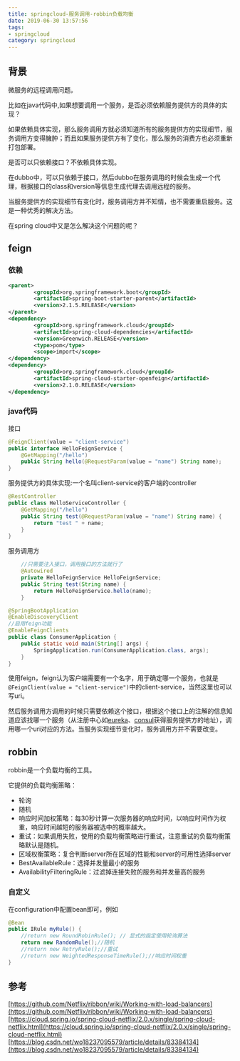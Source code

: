 ```yaml
---
title: springcloud-服务调用-robbin负载均衡
date: 2019-06-30 13:57:56
tags: 
- springcloud
category: springcloud
---
```


## 背景

微服务的远程调用问题。
<!--more-->
比如在java代码中,如果想要调用一个服务，是否必须依赖服务提供方的具体的实现？

如果依赖具体实现，那么服务调用方就必须知道所有的服务提供方的实现细节，服务调用方变得臃肿；而且如果服务提供方有了变化，那么服务的消费方也必须重新打包部署。

是否可以只依赖接口？不依赖具体实现。

在dubbo中，可以只依赖于接口，然后dubbo在服务调用的时候会生成一个代理，根据接口的class和version等信息生成代理去调用远程的服务。

当服务提供方的实现细节有变化时，服务调用方并不知情，也不需要重启服务。这是一种优秀的解决方法。

在spring cloud中又是怎么解决这个问题的呢？

## feign

### 依赖

```xml
<parent>
        <groupId>org.springframework.boot</groupId>
        <artifactId>spring-boot-starter-parent</artifactId>
        <version>2.1.5.RELEASE</version>
</parent>
<dependency>
        <groupId>org.springframework.cloud</groupId>
        <artifactId>spring-cloud-dependencies</artifactId>
        <version>Greenwich.RELEASE</version>
        <type>pom</type>
        <scope>import</scope>
</dependency>
<dependency>
        <groupId>org.springframework.cloud</groupId>
        <artifactId>spring-cloud-starter-openfeign</artifactId>
        <version>2.1.0.RELEASE</version>
</dependency>
```

### java代码

接口
```java
@FeignClient(value = "client-service")
public interface HelloFeignService {
    @GetMapping("/hello")
    public String hello(@RequestParam(value = "name") String name);
}
```

服务提供方的具体实现:一个名叫client-service的客户端的controller
```java
@RestController
public class HelloServiceController {
    @GetMapping("/hello")
    public String test(@RequestParam(value = "name") String name) {
        return "test " + name;
    }
}
```

服务调用方
```java
    //只需要注入接口，调用接口的方法就行了
    @Autowired
    private HelloFeignService HelloFeignService;
    public String test(String name) {
        return HelloFeignService.hello(name);
    }
```

```java
@SpringBootApplication
@EnableDiscoveryClient
//启用feign功能
@EnableFeignClients
public class ConsumerApplication {
    public static void main(String[] args) {
        SpringApplication.run(ConsumerApplication.class, args);
    }
}
```
使用feign，feign认为客户端需要有一个名字，用于确定哪一个服务，也就是`@FeignClient(value = "client-service")`中的client-service，当然这里也可以写uri。

然后服务调用方调用的时候只需要依赖这个接口，根据这个接口上的注解的信息知道应该找哪一个服务（从注册中心如[eureka](https://gentlezuo.github.io/2019/06/29/springcloud-注册中心eureka/)、[consul](https://gentlezuo.github.io/2019/06/30/springcloud-%E6%B3%A8%E5%86%8C%E4%B8%AD%E5%BF%83consul/)获得服务提供方的地址），调用哪一个uri对应的方法。当服务实现细节变化时，服务调用方并不需要改变。


## robbin

robbin是一个负载均衡的工具。

它提供的负载均衡策略：
- 轮询
- 随机
- 响应时间加权策略：每30秒计算一次服务器的响应时间，以响应时间作为权重，响应时间越短的服务器被选中的概率越大。
- 重试：如果调用失败，使用的负载均衡策略进行重试，注意重试的负载均衡策略默认是随机。
- 区域权衡策略：复合判断server所在区域的性能和server的可用性选择server
- BestAvailableRule：选择并发量最小的服务
- AvailabilityFilteringRule：过滤掉连接失败的服务和并发量高的服务


### 自定义
在configuration中配置bean即可，例如
```java
@Bean
public IRule myRule() {
    //return new RoundRobinRule(); // 显式的指定使用轮询算法
    return new RandomRule();//随机
    //return new RetryRule();//重试
    //return new WeightedResponseTimeRule();//响应时间权重
}
```


## 参考

[https://github.com/Netflix/ribbon/wiki/Working-with-load-balancers](https://github.com/Netflix/ribbon/wiki/Working-with-load-balancers)    
[https://cloud.spring.io/spring-cloud-netflix/2.0.x/single/spring-cloud-netflix.html](https://cloud.spring.io/spring-cloud-netflix/2.0.x/single/spring-cloud-netflix.html)   
[https://blog.csdn.net/wo18237095579/article/details/83384134](https://blog.csdn.net/wo18237095579/article/details/83384134)
